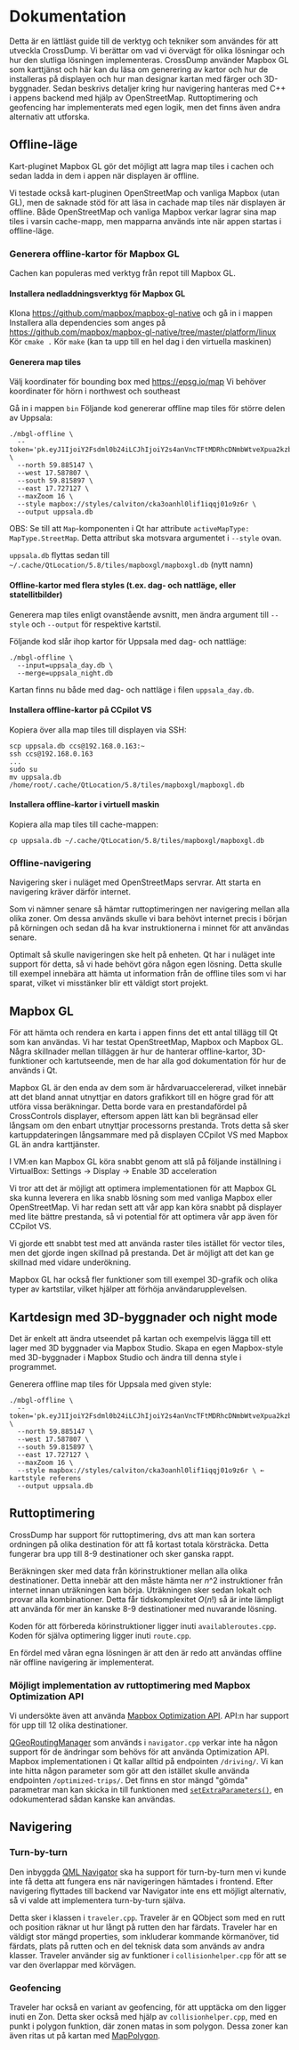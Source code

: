 # Dokumentation

Detta är en lättläst guide till de verktyg och tekniker som användes för att utveckla CrossDump.
Vi berättar om vad vi övervägt för olika lösningar och hur den slutliga lösningen implementeras.
CrossDump använder Mapbox GL som karttjänst och här kan du läsa om generering av kartor och hur de installeras på displayen och hur man designar kartan med färger och 3D-byggnader.
Sedan beskrivs detaljer kring hur navigering hanteras med C++ i appens backend med hjälp av OpenStreetMap.
Ruttoptimering och geofencing har implementerats med egen logik, men det finns även andra alternativ att utforska.

## Offline-läge

Kart-pluginet Mapbox GL gör det möjligt att lagra map tiles i cachen och sedan ladda in dem i appen när displayen är offline.

Vi testade också kart-pluginen OpenStreetMap och vanliga Mapbox (utan GL), men de saknade stöd för att läsa in cachade map tiles när displayen är offline.
Både OpenStreetMap och vanliga Mapbox verkar lagrar sina map tiles i varsin cache-mapp, men mapparna används inte när appen startas i offline-läge.

### Generera offline-kartor för Mapbox GL

Cachen kan populeras med verktyg från repot till Mapbox GL.

#### Installera nedladdningsverktyg för Mapbox GL

Klona https://github.com/mapbox/mapbox-gl-native och gå in i mappen
Installera alla dependencies som anges på https://github.com/mapbox/mapbox-gl-native/tree/master/platform/linux
Kör `cmake .`
Kör `make` (kan ta upp till en hel dag i den virtuella maskinen)

#### Generera map tiles

Välj koordinater för bounding box med https://epsg.io/map
Vi behöver koordinater för hörn i northwest och southeast

Gå in i mappen `bin`
Följande kod genererar offline map tiles för större delen av Uppsala:

~~~
./mbgl-offline \
  --token='pk.eyJ1IjoiY2Fsdml0b24iLCJhIjoiY2s4anVncTFtMDRhcDNmbWtveXpua2kzbSJ9.mkdCbAYVquQK_uljD4_p0A' \
  --north 59.885147 \
  --west 17.587807 \
  --south 59.815897 \
  --east 17.727127 \
  --maxZoom 16 \
  --style mapbox://styles/calviton/cka3oanhl0lif1iqqj01o9z6r \
  --output uppsala.db
~~~

OBS: Se till att `Map`-komponenten i Qt har attribute `activeMapType: MapType.StreetMap`. Detta attribut ska motsvara argumentet i `--style` ovan.

`uppsala.db` flyttas sedan till `~/.cache/QtLocation/5.8/tiles/mapboxgl/mapboxgl.db` (nytt namn)

#### Offline-kartor med flera styles (t.ex. dag- och nattläge, eller statellitbilder)

Generera map tiles enligt ovanstående avsnitt, men ändra argument till `--style` och `--output` för respektive kartstil.

Följande kod slår ihop kartor för Uppsala med dag- och nattläge:

~~~
./mbgl-offline \
  --input=uppsala_day.db \
  --merge=uppsala_night.db
~~~

Kartan finns nu både med dag- och nattläge i filen `uppsala_day.db`.

#### Installera offline-kartor på CCpilot VS

Kopiera över alla map tiles till displayen via SSH:

~~~
scp uppsala.db ccs@192.168.0.163:~
ssh ccs@192.168.0.163
...
sudo su
mv uppsala.db /home/root/.cache/QtLocation/5.8/tiles/mapboxgl/mapboxgl.db
~~~

#### Installera offline-kartor i virtuell maskin

Kopiera alla map tiles till cache-mappen:

~~~
cp uppsala.db ~/.cache/QtLocation/5.8/tiles/mapboxgl/mapboxgl.db
~~~

### Offline-navigering

Navigering sker i nuläget med OpenStreetMaps servrar. Att starta en navigering kräver därför internet.

Som vi nämner senare så hämtar ruttoptimeringen ner navigering mellan alla olika zoner.
Om dessa används skulle vi bara behövt internet precis i början på körningen och sedan då ha kvar instruktionerna i minnet för att användas senare.

Optimalt så skulle navigeringen ske helt på enheten.
Qt har i nuläget inte support för detta, så vi hade behövt göra någon egen lösning.
Detta skulle till exempel innebära att hämta ut information från de offline tiles som vi har sparat, vilket vi misstänker blir ett väldigt stort projekt.

## Mapbox GL

För att hämta och rendera en karta i appen finns det ett antal tillägg till Qt som kan användas.
Vi har testat OpenStreetMap, Mapbox och Mapbox GL. 
Några skillnader mellan tilläggen är hur de hanterar offline-kartor, 3D-funktioner och kartutseende, men de har alla god dokumentation för hur de används i Qt.

Mapbox GL är den enda av dem som är hårdvaruaccelererad, vilket innebär att det bland annat utnyttjar en dators grafikkort till en högre grad för att utföra vissa beräkningar.
Detta borde vara en prestandafördel på CrossControls displayer, eftersom appen lätt kan bli begränsad eller långsam om den enbart utnyttjar processorns prestanda.
Trots detta så sker kartuppdateringen långsammare med på displayen CCpilot VS med Mapbox GL än andra karttjänster. 

I VM:en kan Mapbox GL köra snabbt genom att slå på följande inställning i VirtualBox: Settings -> Display -> Enable 3D acceleration

Vi tror att det är möjligt att optimera implementationen för att Mapbox GL ska kunna leverera en lika snabb lösning som med vanliga Mapbox eller OpenStreetMap.
Vi har redan sett att vår app kan köra snabbt på displayer med lite bättre prestanda, så vi potential för att optimera vår app även för CCpilot VS.

Vi gjorde ett snabbt test med att använda raster tiles istället för vector tiles, men det gjorde ingen skillnad på prestanda.
Det är möjligt att det kan ge skillnad med vidare underökning.

Mapbox GL har också fler funktioner som till exempel 3D-grafik och olika typer av kartstilar, vilket hjälper att förhöja användarupplevelsen.

## Kartdesign med 3D-byggnader och night mode

Det är enkelt att ändra utseendet på kartan och exempelvis lägga till ett lager med 3D byggnader via Mapbox Studio.
Skapa en egen Mapbox-style med 3D-byggnader i Mapbox Studio och ändra till denna style i programmet. 

Generera offline map tiles för Uppsala med given style:

~~~
./mbgl-offline \
  --token='pk.eyJ1IjoiY2Fsdml0b24iLCJhIjoiY2s4anVncTFtMDRhcDNmbWtveXpua2kzbSJ9.mkdCbAYVquQK_uljD4_p0A' \
  --north 59.885147 \
  --west 17.587807 \
  --south 59.815897 \
  --east 17.727127 \
  --maxZoom 16 \
  --style mapbox://styles/calviton/cka3oanhl0lif1iqqj01o9z6r \ ← kartstyle referens
  --output uppsala.db
~~~

## Ruttoptimering

CrossDump har support för ruttoptimering, dvs att man kan sortera ordningen på olika destination för att få kortast totala körsträcka. Detta fungerar bra upp till 8-9 destinationer och sker ganska rappt.

Beräkningen sker med data från körinstruktioner mellan alla olika destinationer.
Detta innebär att den måste hämta ner *n*^2 instruktioner från internet innan uträkningen kan börja.
Uträkningen sker sedan lokalt och provar alla kombinationer.
Detta får tidskomplexitet *O*(*n*!) så är inte lämpligt att använda för mer än kanske 8-9 destinationer med nuvarande lösning.

Koden för att förbereda körinstruktioner ligger inuti `availableroutes.cpp`. Koden för själva optimering ligger inuti `route.cpp`.

En fördel med våran egna lösningen är att den är redo att användas offline när offline navigering är implementerat.

### Möjligt implementation av ruttoptimering med Mapbox Optimization API

Vi undersökte även att använda [Mapbox Optimization API](https://docs.mapbox.com/help/tutorials/optimization-api/).
API:n har support för upp till 12 olika destinationer.

[QGeoRoutingManager](https://doc.qt.io/qt-5/qgeoroutingmanager.html) som används i `navigator.cpp` verkar inte ha någon support för de ändringar som behövs för att använda Optimization API.
Mapbox implementationen i Qt kallar alltid på endpointen `/driving/`.
Vi kan inte hitta någon parameter som gör att den istället skulle använda endpointen `/optimized-trips/`.
Det finns en stor mängd "gömda" parametrar man kan skicka in till funktionen med [`setExtraParameters()`](https://doc.qt.io/qt-5/qgeorouterequest.html#setExtraParameters), en odokumenterad sådan kanske kan användas.

## Navigering

### Turn-by-turn

Den inbyggda [QML Navigator](https://doc-snapshots.qt.io/qt5-5.11/qml-navigator.html) ska ha support för turn-by-turn men vi kunde inte få detta att fungera ens när navigeringen hämtades i frontend.
Efter navigering flyttades till backend var Navigator inte ens ett möjligt alternativ, så vi valde att implementera turn-by-turn själva.

Detta sker i klassen i `traveler.cpp`. Traveler är en QObject som med en rutt och position räknar ut hur långt på rutten den har färdats. 
Traveler har en väldigt stor mängd properties, som inkluderar kommande körmanöver, tid färdats, plats på rutten och en del teknisk data som används av andra klasser.
Traveler använder sig av funktioner i `collisionhelper.cpp` för att se var den överlappar med körvägen.

### Geofencing

Traveler har också en variant av geofencing, för att upptäcka om den ligger inuti en Zon.
Detta sker också med hjälp av `collisionhelper.cpp`, med en punkt i polygon funktion, där zonen matas in som polygon.
Dessa zoner kan även ritas ut på kartan med [MapPolygon](https://doc.qt.io/qt-5/qml-qtlocation-mappolygon.html).
